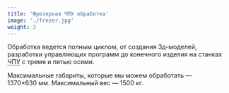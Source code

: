 ```yaml
---
title: 'Фрезерная ЧПУ обработка'
image: './frezer.jpg'
weight: 3
---
```


Обработка ведется полным циклом, от&nbsp;создания 3д-моделей, разработки управляющих программ до&nbsp;конечного изделия на&nbsp;станках <abbr title="Числовое программное управление">ЧПУ</abbr> с&nbsp;тремя и&nbsp;пятью осями.

Максимальные габариты, которые мы&nbsp;можем обработать&nbsp;&mdash; 1370&times;630&nbsp;мм. Максимальный вес&nbsp;&mdash; 1500&nbsp;кг.
